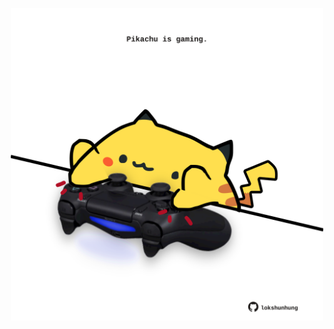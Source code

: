 <!-- built at 31/05/2024, 10:00:56 UTC -->
<p align="center">
  <img width="500" height="500" src="./ReadmeImage.svg">
</p>
